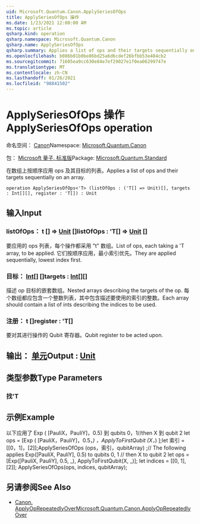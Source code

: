 ```yaml
---
uid: Microsoft.Quantum.Canon.ApplySeriesOfOps
title: ApplySeriesOfOps 操作
ms.date: 1/23/2021 12:00:00 AM
ms.topic: article
qsharp.kind: operation
qsharp.namespace: Microsoft.Quantum.Canon
qsharp.name: ApplySeriesOfOps
qsharp.summary: Applies a list of ops and their targets sequentially on an array.
ms.openlocfilehash: b086b01b0be86bd25a6d6cdef26bfbb53e484cb2
ms.sourcegitcommit: 71605ea9cc630e84e7ef29027e1f0ea06299747e
ms.translationtype: MT
ms.contentlocale: zh-CN
ms.lasthandoff: 01/26/2021
ms.locfileid: "98841502"
---
```

# <a name="applyseriesofops-operation"></a><span data-ttu-id="6f5c2-102">ApplySeriesOfOps 操作</span><span class="sxs-lookup"><span data-stu-id="6f5c2-102">ApplySeriesOfOps operation</span></span>

<span data-ttu-id="6f5c2-103">命名空间： [Canon](xref:Microsoft.Quantum.Canon)</span><span class="sxs-lookup"><span data-stu-id="6f5c2-103">Namespace: [Microsoft.Quantum.Canon](xref:Microsoft.Quantum.Canon)</span></span>

<span data-ttu-id="6f5c2-104">包： [Microsoft 量子. 标准版](https://nuget.org/packages/Microsoft.Quantum.Standard)</span><span class="sxs-lookup"><span data-stu-id="6f5c2-104">Package: [Microsoft.Quantum.Standard](https://nuget.org/packages/Microsoft.Quantum.Standard)</span></span>


<span data-ttu-id="6f5c2-105">在数组上按顺序应用 ops 及其目标的列表。</span><span class="sxs-lookup"><span data-stu-id="6f5c2-105">Applies a list of ops and their targets sequentially on an array.</span></span>

```qsharp
operation ApplySeriesOfOps<'T> (listOfOps : ('T[] => Unit)[], targets : Int[][], register : 'T[]) : Unit
```


## <a name="input"></a><span data-ttu-id="6f5c2-106">输入</span><span class="sxs-lookup"><span data-stu-id="6f5c2-106">Input</span></span>

### <a name="listofops--t--unit-"></a><span data-ttu-id="6f5c2-107">listOfOps： t [] => [Unit](xref:microsoft.quantum.lang-ref.unit) []</span><span class="sxs-lookup"><span data-stu-id="6f5c2-107">listOfOps : 'T[] => [Unit](xref:microsoft.quantum.lang-ref.unit) []</span></span>

<span data-ttu-id="6f5c2-108">要应用的 ops 列表，每个操作都采用 "t" 数组。</span><span class="sxs-lookup"><span data-stu-id="6f5c2-108">List of ops, each taking a 'T array, to be applied.</span></span> <span data-ttu-id="6f5c2-109">它们按顺序应用，最小索引优先。</span><span class="sxs-lookup"><span data-stu-id="6f5c2-109">They are applied sequentially, lowest index first.</span></span>


### <a name="targets--int"></a><span data-ttu-id="6f5c2-110">目标： [Int](xref:microsoft.quantum.lang-ref.int)[] []</span><span class="sxs-lookup"><span data-stu-id="6f5c2-110">targets : [Int](xref:microsoft.quantum.lang-ref.int)[][]</span></span>

<span data-ttu-id="6f5c2-111">描述 op 目标的嵌套数组。</span><span class="sxs-lookup"><span data-stu-id="6f5c2-111">Nested arrays describing the targets of the op.</span></span> <span data-ttu-id="6f5c2-112">每个数组都应包含一个整数列表，其中包含描述要使用的索引的整数。</span><span class="sxs-lookup"><span data-stu-id="6f5c2-112">Each array should contain a list of ints describing the indices to be used.</span></span>


### <a name="register--t"></a><span data-ttu-id="6f5c2-113">注册： t []</span><span class="sxs-lookup"><span data-stu-id="6f5c2-113">register : 'T[]</span></span>

<span data-ttu-id="6f5c2-114">要对其进行操作的 Qubit 寄存器。</span><span class="sxs-lookup"><span data-stu-id="6f5c2-114">Qubit register to be acted upon.</span></span>



## <a name="output--unit"></a><span data-ttu-id="6f5c2-115">输出： [单元](xref:microsoft.quantum.lang-ref.unit)</span><span class="sxs-lookup"><span data-stu-id="6f5c2-115">Output : [Unit](xref:microsoft.quantum.lang-ref.unit)</span></span>



## <a name="type-parameters"></a><span data-ttu-id="6f5c2-116">类型参数</span><span class="sxs-lookup"><span data-stu-id="6f5c2-116">Type Parameters</span></span>

### <a name="t"></a><span data-ttu-id="6f5c2-117">找</span><span class="sxs-lookup"><span data-stu-id="6f5c2-117">'T</span></span>



## <a name="example"></a><span data-ttu-id="6f5c2-118">示例</span><span class="sxs-lookup"><span data-stu-id="6f5c2-118">Example</span></span>

<span data-ttu-id="6f5c2-119">以下应用了 Exp ( [PauliX，PauliY]，0.5) 到 qubits 0，1//then X 到 qubit 2 let ops = [Exp ( [PauliX，PauliY]，0.5，_) ，ApplyToFirstQubit (X，_) ];let 索引 = [[0，1]，[2]];ApplySeriesOfOps (ops，索引，qubitArray) ;</span><span class="sxs-lookup"><span data-stu-id="6f5c2-119">// The following applies Exp([PauliX, PauliY], 0.5) to qubits 0, 1 // then X to qubit 2 let ops = [Exp([PauliX, PauliY], 0.5, _), ApplyToFirstQubit(X, _)]; let indices = [[0, 1], [2]]; ApplySeriesOfOps(ops, indices, qubitArray);</span></span>

## <a name="see-also"></a><span data-ttu-id="6f5c2-120">另请参阅</span><span class="sxs-lookup"><span data-stu-id="6f5c2-120">See Also</span></span>

- [<span data-ttu-id="6f5c2-121">Canon. ApplyOpRepeatedlyOver</span><span class="sxs-lookup"><span data-stu-id="6f5c2-121">Microsoft.Quantum.Canon.ApplyOpRepeatedlyOver</span></span>](xref:Microsoft.Quantum.Canon.ApplyOpRepeatedlyOver)